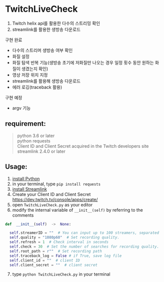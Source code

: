 # TwitchLiveCheck


1. Twitch helix api를 활용한 다수의 스트리밍 확인
2. streamlink를 활용한 생방송 다운로드

구현 완료   
* 다수의 스트리머 생방송 여부 확인
* 화질 설정
* 화질 탐색 반복 기능(생방송 초기에 저화질만 나오는 경우 일정 횟수 동안 원하는 화질이 생겼는지 확인)
* 영상 저장 위치 지정
* streamlink를 활용해 생방송 다운로드
* 에러 로깅(traceback 활용)

구현 예정   
* argv 기능


## requirement:
> python 3.6 or later   
> python requests   
> Client ID and Client Secret acquired in the Twitch developers site   
> streamlink 2.4.0 or later   



## Usage:
1. [install Python](https://www.python.org/downloads/)
2. in your terminal, type `pip install requests`
3. [install Streamlink](https://github.com/streamlink/streamlink/releases)
4. Create your Client ID and Client Secret <https://dev.twitch.tv/console/apps/create/>
5. open `TwitchLiveCheck.py` as your editor
6. modify the internal variable of `__init__(self)`  by referring to the comments
```python
def  __init__(self)  ->  None:

  self.streamerID = ""  # You can input up to 100 streamers, separated by spaces
  self.quality = "1080p60"  # Set recording quality.
  self.refresh = 1  # Check interval in seconds
  self.check = 30  # Set the number of searches for recording quality. If there's no recording quality beyond the number of searches, change the quality to best.
  self.root_path = r""  # Set recording path
  self.traceback_log = False # if True, save log file
  self.client_id = ""  # client ID
  self.client_secret = ""  # client secret
```
7. type `python TwitchLiveCheck.py` in your terminal